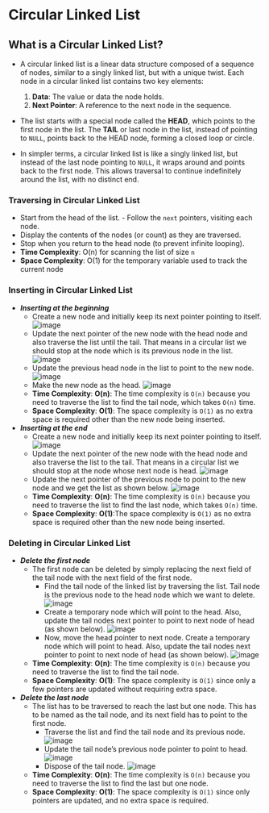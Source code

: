 # Circular Linked List
## What is a Circular Linked List?
- A circular linked list is a linear data structure composed of a sequence of nodes, similar to a singly linked list, but with a unique twist. Each node in a circular linked list contains two key elements:

  1. **Data**: The value or data the node holds.
  2. **Next Pointer**: A reference to the next node in the sequence.

- The list starts with a special node called the **HEAD**, which points to the first node in the list. The **TAIL** or last node in the list, instead of pointing to `NULL`, points back to the HEAD node, forming a closed loop or circle.
- In simpler terms, a circular linked list is like a singly linked list, but instead of the last node pointing to `NULL`, it wraps around and points back to the first node. This allows traversal to continue indefinitely around the list, with no distinct end.

### Traversing in Circular Linked List 
- Start from the head of the list. - Follow the `next` pointers, visiting each node. 
- Display the contents of the nodes (or count) as they are traversed. 
- Stop when you return to the head node (to prevent infinite looping). 
- **Time Complexity**: O(n) for scanning the list of size `n`
- **Space Complexity**: O(1) for the temporary variable used to track the current node
### Inserting in Circular Linked List
- ***Inserting at the beginning***
	- Create a new node and initially keep its next pointer pointing to itself.
	 ![image](images/ll-29.png)
	- Update the next pointer of the new node with the head node and also traverse the list until the tail. That means in a circular list we should stop at the node which is its previous node in the list.
	  ![image](images/ll-30.png)
	- Update the previous head node in the list to point to the new node.
	  ![image](images/ll-31.png)
	- Make the new node as the head.
	 ![image](images/ll-32.png)
	- **Time Complexity**: **O(n)**: The time complexity is `O(n)` because you need to traverse the list to find the tail node, which takes `O(n)` time.
	- **Space Complexity**: **O(1)**: The space complexity is `O(1)` as no extra space is required other than the new node being inserted.
- ***Inserting at the end***
	- Create a new node and initially keep its next pointer pointing to itself.
	  ![image](images/ll-33.png)
	- Update the next pointer of the new node with the head node and also traverse the list to the tail. That means in a circular list we should stop at the node whose next node is head.
	  ![image](images/ll-34.png)
	- Update the next pointer of the previous node to point to the new node and we get the list as shown below.
	  ![image](images/ll-35.png)
	- **Time Complexity**: **O(n)**: The time complexity is `O(n)` because you need to traverse the list to find the last node, which takes `O(n)` time.
	- **Space Complexity**: **O(1)**:The space complexity is `O(1)` as no extra space is required other than the new node being inserted.
### Deleting in Circular Linked List
- ***Delete the first node***
	- The first node can be deleted by simply replacing the next field of the tail node with the next field of the first node. 
		- Find the tail node of the linked list by traversing the list. Tail node is the previous node to the head node which we want to delete.
		  ![image](images/ll-36.png)
		- Create a temporary node which will point to the head. Also, update the tail nodes next pointer to point to next node of head (as shown below).
		  ![image](images/ll-37.png)
		- Now, move the head pointer to next node. Create a temporary node which will point to head. Also, update the tail nodes next pointer to point to next node of head (as shown below).
		  ![image](images/ll-38.png)
	- **Time Complexity**: **O(n)**: The time complexity is `O(n)` because you need to traverse the list to find the tail node.
	- **Space Complexity**: **O(1)**: The space complexity is `O(1)` since only a few pointers are updated without requiring extra space.
- ***Delete the last node***
	- The list has to be traversed to reach the last but one node. This has to be named as the tail node, and its next field has to point to the first node. 
		- Traverse the list and find the tail node and its previous node.
		   ![image](images/ll-39.png)
		- Update the tail node’s previous node pointer to point to head.
		   ![image](images/ll-40.png)
		- Dispose of the tail node.
		   ![image](images/ll-41.png)
	- **Time Complexity**: **O(n)**: The time complexity is `O(n)` because you need to traverse the list to find the last but one node.
	- **Space Complexity**: **O(1)**: The space complexity is `O(1)` since only pointers are updated, and no extra space is required.
